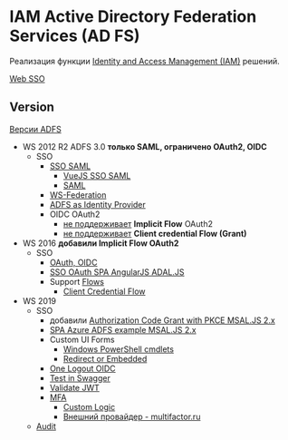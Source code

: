 # IAM Active Directory Federation Services (AD FS)

Реализация функции [Identity and Access Management (IAM)](../../arch/system.class/iam.md) решений.

[Web SSO](https://learn.microsoft.com/en-us/windows-server/identity/ad-fs/design/web-sso-design)

## Version

[Версии ADFS](https://en.wikipedia.org/wiki/Active_Directory_Federation_Services)
- WS 2012 R2 ADFS 3.0 **только SAML, ограничено OAuth2, OIDC**
	- SSO
		- [SSO SAML](https://help.yva.ai/ru/%D0%9D%D0%B0%D1%81%D1%82%D1%80%D0%BE%D0%B9%D0%BA%D0%B8-%D0%B0%D0%B2%D1%82%D0%BE%D1%80%D0%B8%D0%B7%D0%B0%D1%86%D0%B8%D0%B8-%D0%BF%D0%BE%D0%BB%D1%8C%D0%B7%D0%BE%D0%B2%D0%B0%D1%82%D0%B5%D0%BB%D0%B5%D0%B9-%D1%87%D0%B5%D1%80%D0%B5%D0%B7-ADFS.1505624129.html)
			- [VueJS SSO SAML](https://www.miniorange.com/vue-js-adfs-single-sign-on(sso))
			- [SAML](https://habr.com/ru/post/466859/)		
		- [WS-Federation](https://learn.microsoft.com/en-us/aspnet/core/security/authentication/ws-federation?view=aspnetcore-6.0)
		- [ADFS as Identity Provider](https://help.aternity.com/bundle/console_admin_guide_10x_server_local/page/console/topics/console_admin_sso_adfs.html)
		- OIDC OAuth2
			- [не поддерживает](https://nicolgit.github.io/oauth-2-0-protocol-support-level-for-adfs-2012r2-vs-adfs-2016/) **Implicit Flow** OAuth2
			- [не поддерживает](https://learn.microsoft.com/ru-ru/archive/blogs/nicold/oauth-2-0-protocol-support-level-for-adfs-2012r2-vs-adfs-2016) **Client credential Flow (Grant)**
- WS 2016 **добавили Implicit Flow OAuth2**
	- SSO
		- [OAuth, OIDC](https://learn.microsoft.com/en-us/windows-server/identity/ad-fs/development/ad-fs-openid-connect-oauth-concepts)
		- [SSO OAuth SPA AngularJS ADAL.JS](https://learn.microsoft.com/ru-ru/windows-server/identity/ad-fs/development/single-page-application-with-ad-fs)
		- Support [Flows](https://learn.microsoft.com/en-us/windows-server/identity/ad-fs/overview/ad-fs-openid-connect-oauth-flows-scenarios)
			- [Client Credential Flow](https://medium.com/the-new-control-plane/implementing-a-client-credential-flow-in-adfs-4-0-a8ff23dc4b32)
- WS 2019
	- SSO
		- добавили [Authorization Code Grant with PKCE MSAL.JS 2.x](https://medium.com/the-new-control-plane/using-proof-key-for-code-exchange-pkce-in-adfs-for-windows-server-2019-a457172e28c3)		
		- [SPA Azure ADFS example MSAL.JS 2.x](https://learn.microsoft.com/en-us/azure/active-directory/develop/single-page-app-quickstart)
		- Custom UI Forms
			- [Windows PowerShell cmdlets](https://learn.microsoft.com/en-us/windows-server/identity/ad-fs/operations/advanced-customization-of-ad-fs-sign-in-pages)
			- [Redirect or Embedded](https://learn.microsoft.com/en-us/azure/active-directory/develop/scenario-spa-sign-in?tabs=javascript2)
		- [One Logout OIDC](https://learn.microsoft.com/ru-ru/windows-server/identity/ad-fs/development/ad-fs-logout-openid-connect)
		- [Test in Swagger](https://medium.com/the-new-control-plane/using-swagger-as-a-client-for-an-adfs-protected-api-49f9b4d773c)
		- [Validate JWT](https://medium.com/the-new-control-plane/validating-an-adfs-jwt-a47099b014b9)
		- [MFA](https://learn.microsoft.com/ru-ru/windows-server/identity/ad-fs/operations/configure-additional-authentication-methods-for-ad-fs)
			- [Custom Logic](https://learn.microsoft.com/ru-ru/windows-server/identity/ad-fs/development/ad-fs-build-custom-auth-method)
			- [Внешний провайдер - multifactor.ru](https://multifactor.ru/docs/adfs-2fa/)
	- [Audit](https://learn.microsoft.com/en-us/windows-server/identity/ad-fs/troubleshooting/ad-fs-tshoot-logging)